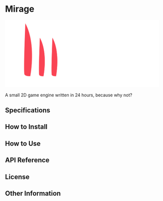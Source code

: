 # Mirage

<p align="center">
  <a href="https://github.com/natecurtiss/mirage">
    <img src="Mirage.Resources/logo_wide_transparent.png" width="700" alt="Mirage Logo">
  </a>
</p>

A small 2D game engine written in 24 hours, because why not?

## Specifications

## How to Install

## How to Use

## API Reference

## License

## Other Information
